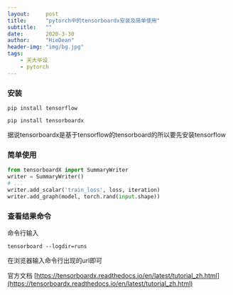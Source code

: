 ```yaml
---
layout:     post
title:      "pytorch中的tensorboardx安装及简单使用"
subtitle:   ""
date:       2020-3-30
author:     "HieDean"
header-img: "img/bg.jpg"
tags:
    - 天大毕设
    - pytorch
---
```

### 安装
`pip install tensorflow`

`pip install tensorboardx`

据说tensorboardx是基于tensorflow的tensorboard的所以要先安装tensorflow

### 简单使用
```python
from tensorboardX import SummaryWriter   
writer = SummaryWriter()
# ...
writer.add_scalar('train_loss', loss, iteration)
writer.add_graph(model, torch.rand(input.shape))
```

### 查看结果命令
命令行输入

`tensorboard --logdir=runs`

在浏览器输入命令行出现的url即可

官方文档
[https://tensorboardx.readthedocs.io/en/latest/tutorial_zh.html](https://tensorboardx.readthedocs.io/en/latest/tutorial_zh.html)
